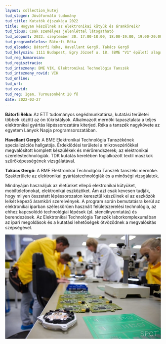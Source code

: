 ```yaml
---
layout: collection_kutej
tud_slogen: Jövőformáló tudomány
tud_title: Kutatók éjszakája 2022
title: Hogyan készülnek az elektronikai kütyük és áramköreik?
tud_tipus: Csak személyes jelenléttel látogatható
tud_idopont: 2022. szeptember 30. 17:00-18:00, 18:00-19:00, 19:00-20:00, 20:00-21:00
tud_programfelelos: Bátorfi Réka
tud_eloadok: Bátorfi Réka, Havellant Gergő, Takács Gergő
tud_helyszin: 1111 Budapest, Egry József u. 18. (BME "V1" épület) alagsor, BME ETT laboratóriumok
tud_reg_hamarosan:
tud_regisztracio:
tud_intezmeny: BME VIK, Elektronikai Technológia Tanszék
tud_intezmeny_rovid: VIK
tud_online:
tud_url:
tud_covid:
tud_reg: Igen, Turnusonként 20 fő
date: 2022-03-27
---
```



<b>Bátorfi Réka:</b> Az ETT tudományos segédmunkatársa, kutatási területei többek között az ón tűkristályok. Alkalmazott mérnöki tapasztalata a teljes elektronikai gyártás lépéssorozatára kiterjed. Réka a tanszék nagykövete az egyetem Lányok Napja programsorozatában.
  
<b>Havellant Gergő:</b> A BME Elektronikai Technológia Tanszékének specializációs hallgatója. Érdeklődési területei a mikrovezérlőkkel megvalósított komplett készülékek és mérőrendszerek; az elektronikai szereléstechnológiák. TDK kutatás keretében foglalkozott textil maszkok szűrőképességének vizsgálatával.

<b>Takács Gergő:</b> A BME Elektronikai Technolgóia Tanszék tanszéki mérnöke. Szakterülete az elektronikai gyártástechnológiák és a minőségi vizsgálatok.


Mindnyájan használjuk az életünket ellepő elektronikai kütyüket, mobiltelefonokat, elektronikai eszközöket. Ám azt csak kevesen tudják, hogy milyen összetett lépéssorozaton keresztül készülnek el az eszközök lelkét képező áramköri szerelvények. A program során bemutatásra kerül az elektronikai iparban széleskörűen használt felületszerelési technológia, az ehhez kapcsolódó technológiai lépések (pl. stencilnyomtatás) és berendezések. Az Elektronikai Technológia Tanszék laborkomplexumában az ipari megoldások és a kutatási lehetőségek ötvöződnek a megvalósítás szépségével.


<img src="images/hogyan-keszulnek-az-elektronikai-kutyuk-es-aramkoreik.jpg" max-width="500" class="center"> 
